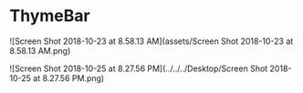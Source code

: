 # ThymeBar

![Screen Shot 2018-10-23 at 8.58.13 AM](assets/Screen Shot 2018-10-23 at 8.58.13 AM.png)

![Screen Shot 2018-10-25 at 8.27.56 PM](../../../Desktop/Screen Shot 2018-10-25 at 8.27.56 PM.png)

